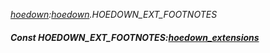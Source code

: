 _[hoedown](../../modules/hoedown/hoedown-module.md):[hoedown](../../modules/hoedown/hoedown-module.md).HOEDOWN\_EXT\_FOOTNOTES_
##### Const HOEDOWN\_EXT\_FOOTNOTES:[hoedown_extensions](../../modules/hoedown/hoedown-hoedown_extensions.md)
